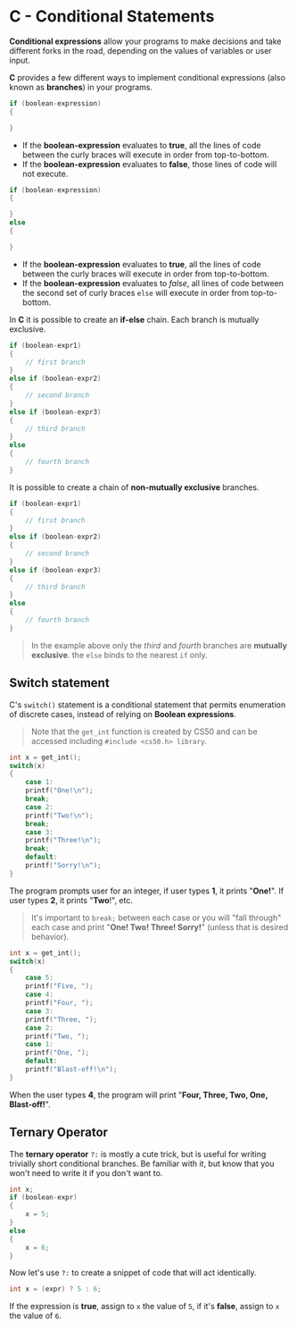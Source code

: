 # C - Conditional Statements

**Conditional expressions** allow your programs to make decisions and take different forks in the road, depending on the values of variables or user input.

**C** provides a few different ways to implement conditional expressions (also known as **branches**) in your programs.

```c
if (boolean-expression)
{

}
```
- If the **boolean-expression** evaluates to **true**, all the lines of code between the curly braces will execute in order from top-to-bottom.
- If the **boolean-expression** evaluates to **false**, those lines of code will not execute.

```c
if (boolean-expression)
{

}
else
{

}
```
- If the **boolean-expression** evaluates to **true**, all the lines of code between the curly braces will execute in order from top-to-bottom.
- If the **boolean-expression** evaluates to *false*, all lines of code between the second set of curly braces `else` will execute in order from top-to-bottom.

In **C** it is possible to create an **if-else** chain. Each branch is mutually exclusive.

```c
if (boolean-expr1)
{
    // first branch
}
else if (boolean-expr2)
{
    // second branch
}
else if (boolean-expr3)
{
    // third branch
}
else
{
    // fourth branch
}
```

It is possible to create a chain of **non-mutually exclusive** branches.
```c
if (boolean-expr1)
{
    // first branch
}
else if (boolean-expr2)
{
    // second branch
}
else if (boolean-expr3)
{
    // third branch
}
else
{
    // fourth branch
}
```
> In the example above only the *third* and *fourth* branches are **mutually exclusive**. the `else` binds to the nearest `if` only.

## Switch statement
C's `switch()` statement is a conditional statement that permits enumeration of discrete cases, instead of relying on **Boolean expressions**.

> Note that the `get_int` function is created by CS50 and can be accessed including `#include <cs50.h> library`.

```c
int x = get_int();
switch(x)
{
    case 1:
    printf("One!\n");
    break;
    case 2:
    printf("Two!\n");
    break;
    case 3:
    printf("Three!\n");
    break;
    default:
    printf("Sorry!\n");
}
```
The program prompts user for an integer, if user types **1**, it prints "**One!**". If user types **2**, it prints "**Two**!", etc.

> It's important to `break;` between each case or you will "fall through" each case and print "**One! Two! Three! Sorry!**" (unless that is desired behavior).

```c
int x = get_int();
switch(x)
{
    case 5:
    printf("Five, ");
    case 4:
    printf("Four, ");
    case 3:
    printf("Three, ");
    case 2:
    printf("Two, ");
    case 1:
    printf("One, ");
    default:
    printf("Blast-off!\n");
}
```
When the user types **4**, the program will print "**Four, Three, Two, One, Blast-off!**".

## Ternary Operator
The **ternary operator** `?:` is mostly a cute trick, but is useful for writing trivially short conditional branches. Be familiar with it, but know that you won't need to write it if you don't want to.

```c
int x;
if (boolean-expr)
{
    x = 5;
}
else
{
    x = 6;
}
```
Now let's use `?:` to create a snippet of code that will act identically.

```c
int x = (expr) ? 5 : 6;
```
If the expression is **true**, assign to `x` the value of `5`, if it's **false**, assign to `x` the value of `6`. 












